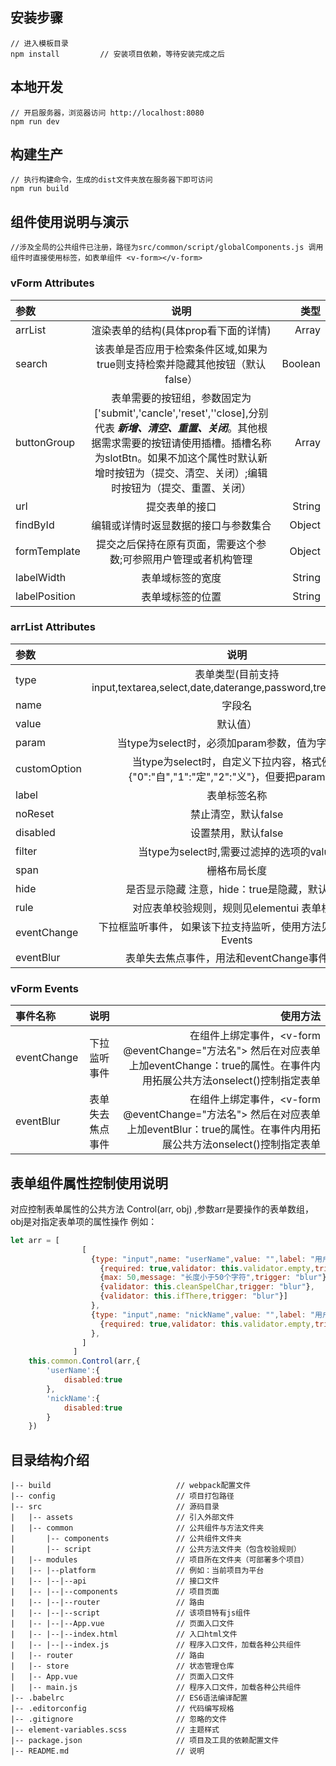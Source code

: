 ## 安装步骤 ##
	// 进入模板目录
	npm install         // 安装项目依赖，等待安装完成之后

## 本地开发 ##

	// 开启服务器，浏览器访问 http://localhost:8080
	npm run dev

## 构建生产 ##

	// 执行构建命令，生成的dist文件夹放在服务器下即可访问
	npm run build

## 组件使用说明与演示 ##
	//涉及全局的公共组件已注册，路径为src/common/script/globalComponents.js 调用组件时直接使用标签，如表单组件 <v-form></v-form>
###	vForm Attributes 
参数|说明|类型
:----|:-----:|-----:
arrList|渲染表单的结构(具体prop看下面的详情)|Array
search|该表单是否应用于检索条件区域,如果为true则支持检索并隐藏其他按钮（默认false）|Boolean
buttonGroup|表单需要的按钮组，参数固定为['submit','cancle','reset',''close],分别代表 ***新增、清空、重置、关闭***。其他根据需求需要的按钮请使用插槽。插槽名称为slotBtn。如果不加这个属性时默认新增时按钮为（提交、清空、关闭）;编辑时按钮为（提交、重置、关闭）|Array
url|提交表单的接口|String
findById|编辑或详情时返显数据的接口与参数集合|Object
formTemplate|提交之后保持在原有页面，需要这个参数;可参照用户管理或者机构管理|Object
labelWidth|表单域标签的宽度|String
labelPosition|表单域标签的位置|String
###	arrList Attributes 
参数|说明|类型
:----|:-----:|-----:
type|表单类型(目前支持input,textarea,select,date,daterange,password,tree,cascader)|String
name|字段名|String
value|默认值）|String
param|当type为select时，必须加param参数，值为字典参数|String
customOption|当type为select时，自定义下拉内容，格式例如 {"0":"自","1":"定","2":"义"}，但要把param去掉|Object
label|表单标签名称|String
noReset|禁止清空，默认false|Boolean
disabled|设置禁用，默认false|Boolean
filter|当type为select时,需要过滤掉的选项的value|Array
span|栅格布局长度|Number
hide|是否显示隐藏 注意，hide：true是隐藏，默认显示|Boolean
rule|对应表单校验规则，规则见elementui 表单校验|Array
eventChange|下拉框监听事件， 如果该下拉支持监听，使用方法见下面Form Events|Boolean
eventBlur|表单失去焦点事件，用法和eventChange事件相似|Boolean
###	vForm Events
事件名称|说明|使用方法
:----|:-----:|-----:
eventChange|下拉监听事件|在组件上绑定事件，<v-form @eventChange="方法名"></v-form> 然后在对应表单上加eventChange：true的属性。在事件内用拓展公共方法onselect()控制指定表单
eventBlur|表单失去焦点事件|在组件上绑定事件，<v-form @eventChange="方法名"></v-form> 然后在对应表单上加eventBlur：true的属性。在事件内用拓展公共方法onselect()控制指定表单
## 表单组件属性控制使用说明 ##	
对应控制表单属性的公共方法 Control(arr, obj) ,参数arr是要操作的表单数组，obj是对指定表单项的属性操作 例如： 
```javascript
let arr = [                      
                [ 
                  {type: "input",name: "userName",value: "",label: "用户名",span: 6,header:"用户管理基本信息",rule: [
                    {required: true,validator: this.validator.empty,trigger: "blur"},
                    {max: 50,message: "长度小于50个字符",trigger: "blur"},
                    {validator: this.cleanSpelChar,trigger: "blur"},
                    {validator: this.ifThere,trigger: "blur"}]
                  },
                  {type: "input",name: "nickName",value: "",label: "用户姓名",span: 6,rule: [
                    {required: true,validator: this.validator.empty,trigger: "blur"}]
                  }, 
                ]
              ]
	this.common.Control(arr,{
		'userName':{
			disabled:true
    	},
    	'nickName':{
			disabled:true
    	}
	})
```
## 目录结构介绍 ##

	|-- build                            // webpack配置文件
	|-- config                           // 项目打包路径
	|-- src                              // 源码目录
	|   |-- assets                       // 引入外部文件
	|   |-- common                       // 公共组件与方法文件夹
	|       |-- components               // 公共组件文件夹	
	|       |-- script                 	 // 公共方法文件夹（包含校验规则）
	|   |-- modules   				     // 项目所在文件夹（可部署多个项目）
	|   |-- |--platform					 // 例如：当前项目为平台
	|   |-- |--|--api  					 // 接口文件
	|   |-- |--|--components			 // 项目页面
	|   |-- |--|--router				 //	路由
	|   |-- |--|--script				 //	该项目特有js组件
	|   |-- |--|--App.vue				 // 页面入口文件
	|   |-- |--|--index.html			 // 入口html文件
	|   |-- |--|--index.js				 // 程序入口文件，加载各种公共组件
	|   |-- router                       // 路由
	|	|-- store                        // 状态管理仓库
	|   |-- App.vue                      // 页面入口文件
	|   |-- main.js                      // 程序入口文件，加载各种公共组件
	|-- .babelrc                         // ES6语法编译配置
	|-- .editorconfig                    // 代码编写规格
	|-- .gitignore                       // 忽略的文件
	|-- element-variables.scss			 // 主题样式
	|-- package.json                     // 项目及工具的依赖配置文件
	|-- README.md                        // 说明




